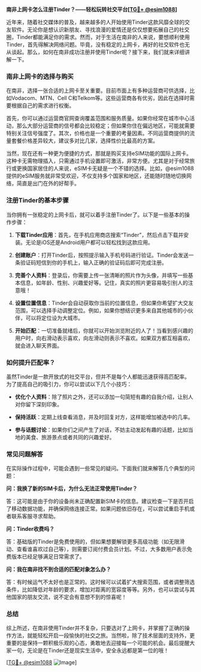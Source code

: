 **南非上网卡怎么注册Tinder？——轻松玩转社交平台[[TG💪+ @esim1088](https://t.me/s/esim1088)]**

近年来，随着社交媒体的普及，越来越多的人开始使用Tinder这款风靡全球的交友软件。无论你是想认识新朋友、寻找浪漫的爱情还是仅仅想要拓展自己的社交圈，Tinder都能满足你的需求。然而，对于生活在南非的人来说，要想顺利使用Tinder，首先得解决网络问题。毕竟，没有稳定的上网卡，再好的社交软件也无从谈起。那么，如何在南非成功注册并使用Tinder呢？接下来，我们就来详细讲解一下。

### 南非上网卡的选择与购买

在南非，选择一张合适的上网卡至关重要。目前市面上有多种运营商可供选择，比如Vodacom、MTN、Cell C和Telkom等。这些运营商各有优劣，因此在选择时需要根据自己的需求进行权衡。

首先，你可以通过运营商官网查询覆盖范围和服务质量。如果你经常在城市中心活动，那么大部分运营商的信号都会比较稳定；但如果你住在偏远地区，可能就需要特别关注信号强度了。其次，价格也是一个重要的考量因素。不同运营商提供的流量套餐价格差异较大，建议多对比几家，选择性价比最高的方案。

当然，现在还有一种更为便捷的方式，那就是购买支持eSIM功能的国际上网卡。这种卡无需物理插入，只需通过手机设置即可激活，非常方便。尤其是对于经常旅行或更换国家居住的人来说，eSIM卡无疑是一个不错的选择。比如，@esim1088提供的eSIM服务就非常受欢迎，不仅支持多个国家和地区，还能随时随地切换网络，简直是出门在外的好帮手。

### 注册Tinder的基本步骤

当你拥有一张稳定的上网卡后，就可以着手注册Tinder了。以下是一些基本的操作步骤：

1. **下载Tinder应用**：首先，在手机应用商店搜索“Tinder”，然后点击下载并安装。无论是iOS还是Android用户都可以轻松找到这款应用。

2. **创建账户**：打开Tinder后，按照提示输入手机号码进行验证。Tinder会发送一条验证码短信到你的手机上，输入正确的验证码后即可完成注册。

3. **完善个人资料**：登录后，你需要上传一张清晰的照片作为头像，并填写一些基本信息，如年龄、性别、兴趣爱好等。记住，真实的照片更容易吸引别人的注意哦！

4. **设置位置信息**：Tinder会自动获取你当前的位置信息，但如果你希望扩大交友范围，可以选择手动调整定位。例如，如果你想结识更多来自其他城市的小伙伴，可以将定位设为大城市。

5. **开始匹配**：一切准备就绪后，你就可以开始浏览附近的人了！当看到感兴趣的用户时，向右滑动表示喜欢，向左滑动则表示不喜欢。如果双方都互相喜欢，就会进入聊天界面。

### 如何提升匹配率？

虽然Tinder是一款开放式的社交平台，但并不是每个人都能迅速获得高匹配率。为了提高自己的吸引力，你可以尝试以下几个小技巧：

- **优化个人资料**：除了照片之外，还可以添加一句简短有趣的自我介绍，让别人对你留下深刻印象。
  
- **保持活跃**：定期上线查看消息，并及时回复对方，这样能增加被选中的几率。
  
- **参与话题讨论**：如果你们之间产生了对话，不妨主动发起有趣的话题，比如当地的美食、旅游景点或者共同的兴趣爱好。

### 常见问题解答

在实际操作过程中，可能会遇到一些常见的疑问。下面我们就来解答几个典型的问题：

**问：我换了新的SIM卡后，为什么无法正常使用Tinder？**

答：这可能是由于你的设备尚未正确配置新SIM卡的信息。建议检查一下是否开启了移动数据功能，并确保网络连接正常。如果问题依旧存在，可以尝试重启手机或者联系客服寻求帮助。

**问：Tinder收费吗？**

答：基础版的Tinder是免费使用的，但如果想要解锁更多高级功能（如无限滑动、查看谁喜欢过自己等），则需要订阅付费会员计划。不过，大多数用户表示免费版本已经足够满足日常需求了。

**问：我在南非找不到合适的匹配对象怎么办？**

答：有时候运气不太好也是正常的。这时候可以试着扩大搜索范围，或者调整筛选条件，比如降低对年龄的要求，增加对距离的宽容度等等。另外，也可以尝试与其他国家的朋友交流，说不定会有意想不到的惊喜呢！

### 总结

综上所述，在南非使用Tinder并不复杂，只要选对了上网卡，并掌握了正确的操作方法，就能轻松开启一段愉快的社交之旅。当然啦，除了技术层面的支持外，更重要的是保持一颗积极乐观的心态，勇敢地去迎接每一个可能的机会。最后提醒大家一句，无论是在Tinder还是现实生活中，安全永远都是第一位的哦！

[[TG💪+ @esim1088](https://t.me/s/esim1088) ![Image](https://i.postimg.cc/4NQfJmqS/Snipaste-2025-05-13-00-14-12.png)]
